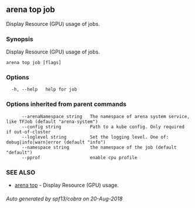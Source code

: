 ## arena top job

Display Resource (GPU) usage of jobs.

### Synopsis

Display Resource (GPU) usage of jobs.

```
arena top job [flags]
```

### Options

```
  -h, --help   help for job
```

### Options inherited from parent commands

```
      --arenaNamespace string   The namespace of arena system service, like TFJob (default "arena-system")
      --config string           Path to a kube config. Only required if out-of-cluster
      --loglevel string         Set the logging level. One of: debug|info|warn|error (default "info")
      --namespace string        the namespace of the job (default "default")
      --pprof                   enable cpu profile
```

### SEE ALSO

* [arena top](arena_top.md)	 - Display Resource (GPU) usage.

###### Auto generated by spf13/cobra on 20-Aug-2018
